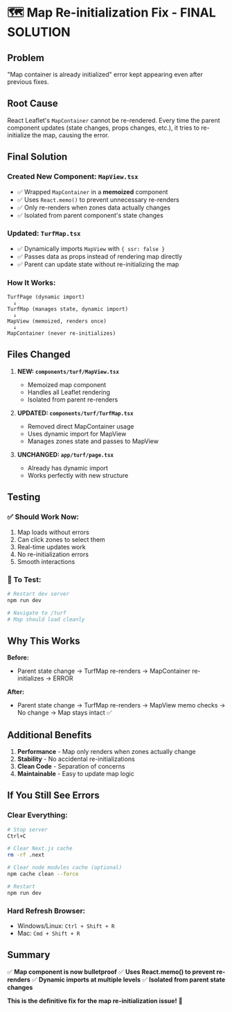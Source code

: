 # 🗺️ Map Re-initialization Fix - FINAL SOLUTION

## Problem
"Map container is already initialized" error kept appearing even after previous fixes.

## Root Cause
React Leaflet's `MapContainer` cannot be re-rendered. Every time the parent component updates (state changes, props changes, etc.), it tries to re-initialize the map, causing the error.

## Final Solution

### Created New Component: `MapView.tsx`
- ✅ Wrapped `MapContainer` in a **memoized** component
- ✅ Uses `React.memo()` to prevent unnecessary re-renders
- ✅ Only re-renders when zones data actually changes
- ✅ Isolated from parent component's state changes

### Updated: `TurfMap.tsx`
- ✅ Dynamically imports `MapView` with `{ ssr: false }`
- ✅ Passes data as props instead of rendering map directly
- ✅ Parent can update state without re-initializing the map

### How It Works:
```
TurfPage (dynamic import)
  ↓
TurfMap (manages state, dynamic import)
  ↓
MapView (memoized, renders once)
  ↓
MapContainer (never re-initializes)
```

## Files Changed

1. **NEW: `components/turf/MapView.tsx`**
   - Memoized map component
   - Handles all Leaflet rendering
   - Isolated from parent re-renders

2. **UPDATED: `components/turf/TurfMap.tsx`**
   - Removed direct MapContainer usage
   - Uses dynamic import for MapView
   - Manages zones state and passes to MapView

3. **UNCHANGED: `app/turf/page.tsx`**
   - Already has dynamic import
   - Works perfectly with new structure

## Testing

### ✅ Should Work Now:
1. Map loads without errors
2. Can click zones to select them
3. Real-time updates work
4. No re-initialization errors
5. Smooth interactions

### 🔄 To Test:
```bash
# Restart dev server
npm run dev

# Navigate to /turf
# Map should load cleanly
```

## Why This Works

**Before:**
- Parent state change → TurfMap re-renders → MapContainer re-initializes → ERROR

**After:**
- Parent state change → TurfMap re-renders → MapView memo checks → No change → Map stays intact ✅

## Additional Benefits

1. **Performance** - Map only renders when zones actually change
2. **Stability** - No accidental re-initializations
3. **Clean Code** - Separation of concerns
4. **Maintainable** - Easy to update map logic

## If You Still See Errors

### Clear Everything:
```bash
# Stop server
Ctrl+C

# Clear Next.js cache
rm -rf .next

# Clear node modules cache (optional)
npm cache clean --force

# Restart
npm run dev
```

### Hard Refresh Browser:
- Windows/Linux: `Ctrl + Shift + R`
- Mac: `Cmd + Shift + R`

## Summary

✅ **Map component is now bulletproof**
✅ **Uses React.memo() to prevent re-renders**
✅ **Dynamic imports at multiple levels**
✅ **Isolated from parent state changes**

**This is the definitive fix for the map re-initialization issue!** 🎯
